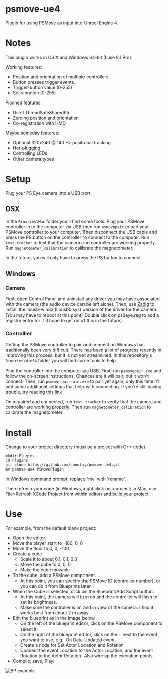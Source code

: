 # psmove-ue4

Plugin for using PSMove as input into Unreal Engine 4.

# Notes

This plugin works in OS X and Windows 64-bit (I use 8.1 Pro).

Working features:

- Position and orientation of multiple controllers.
- Button presses trigger events.
- Trigger-button value (0-255)
- Set vibration (0-255)

Planned features:

- Use TThreadSafeSharedPtr
- Zeroing position and orientation
- Co-registration with HMD

Maybe someday features:

- Optional 320x240 @ 140 Hz positional tracking
- Hot-plugging
- Controlling LEDs
- Other camera types

# Setup

Plug your PS Eye camera into a USB port.

## OSX

In the `Binaries\Mac` folder you'll find some tools.
Plug your PSMove controller in to the computer via USB then run `psmovepair` to pair your PSMove controller to your computer.
Then disconnect the USB cable and press the PS button on the controller to connect to the computer.
Run `test_tracker` to test that the camera and controller are working properly.
Run `magnetometer_calibration` to calibrate the magnetometer.

In the future, you will only have to press the PS button to connect.

## Windows

### Camera

First, open Control Panel and uninstall any driver you may have associated with the camera (the audio device can be left alone).
Then, use [Zadig](http://zadig.akeo.ie/) to install the libusb-win32 (libusb0.sys) version of the driver for the camera.
(You may have to reboot at this point)
Double click on ps3eye.reg to add a registry entry for it (I hope to get rid of this in the future).

### Controlller

Getting the PSMove controller to pair and connect on Windows has traditionally been very difficult.
There has been a lot of progress recently in improving this process, but it is not yet streamlined.
In this repository's `Binaries\Win64` folder you will find some tools to help.

Plug the controller into the computer via USB.
First, run `psmovepair.exe` and follow the on-screen instructions. Chances are it will pair, but it won't connect.
Then, run `psmove-pair-win.exe` to pair yet again, only this time it'll add some additional settings that help with connecting.
If you're still having trouble, try reading [this link](https://github.com/cboulay/psmoveapi/blob/master/WINDOWS_EXTRA)

Once paired and connected, run `test_tracker` to verify that the camera and controller are working properly.
Then run `magnetometer_calibration` to calibrate the magnetometer.

# Install

Change to your project directory (must be a project with C++ code).

```
mkdir Plugins
cd Plugins
git clone https://github.com/cboulay/psmove-ue4.git
mv psmove-ue4 PSMovePlugin
```

In Windows command prompt, replace 'mv' with 'rename'.

Then refresh your code (in Windows, right click on .uproject; in Mac, use File>Refresh XCode Project from within editor) and build your project.

# Use

For example, from the default blank project:

* Open the editor.
* Move the player start to -100, 0, 0
* Move the floor to 0, 0, -100 
* Create a cube
    * Scale it to about 0.1, 0.1, 0.3
    * Move the cube to 0, 0, 0
    * Make the cube movable
* To the cube, add a PSMove component.
    * At this point, you can specify the PSMove ID (controller number), or you can do it from Blueprints later.
* When the Cube is selected, click on the Blueprint/Add Script button.
    * At this point, the camera will turn on and the controller will flash to set its brightness.
    * Make sure the controller is on and in view of the camera. I find it works best from about 2 m away.
* Edit the blueprint as in the image below
    * On the left of the blueprint editor, click on the PSMove component to select it.
    * On the right of the blueprint editor, click on the + next to the event you want to use, e.g., On Data Updated event.
    * Create a node for Set Actor Location and Rotation
    * Connect the event Location to the Actor Location, and the event Rotation to the Actor Rotation. Also wire up the execution points.
* Compile, save, Play!

![BP example](https://github.com/cboulay/psmove-ue4/blob/master/bp.png)